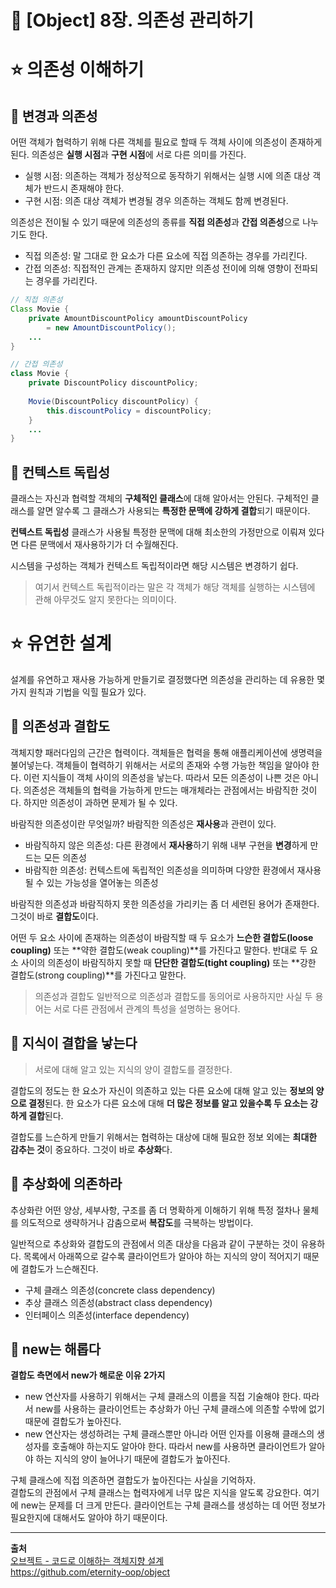 # 📕 [Object] 8장. 의존성 관리하기

# ⭐️ 의존성 이해하기
## 📌 변경과 의존성
어떤 객체가 협력하기 위해 다른 객체를 필요로 할때 두 객체 사이에 의존성이 존재하게 된다. 의존성은 **실행 시점**과 **구현 시점**에 서로 다른 의미를 가진다.
- 실행 시점: 의존하는 객체가 정상적으로 동작하기 위해서는 실행 시에 의존 대상 객체가 반드시 존재해야 한다.
- 구현 시점: 의존 대상 객체가 변경될 경우 의존하는 객체도 함께 변경된다.

의존성은 전이될 수 있기 때문에 의존성의 종류를 **직접 의존성**과 **간접 의존성**으로 나누기도 한다.
- 직접 의존성: 말 그대로 한 요소가 다른 요소에 직접 의존하는 경우를 가리킨다.
- 간접 의존성: 직접적인 관계는 존재하지 않지만 의존성 전이에 의해 영향이 전파되는 경우를 가리킨다.

```java
// 직접 의존성
Class Movie {
    private AmountDiscountPolicy amountDiscountPolicy 
        = new AmountDiscountPolicy();
    ...
}

// 간접 의존성
class Movie {
    private DiscountPolicy discountPolicy;
    
    Movie(DiscountPolicy discountPolicy) {
        this.discountPolicy = discountPolicy;
    }
    ...
}
```

## 📌 컨텍스트 독립성
클래스는 자신과 협력할 객체의 **구체적인 클래스**에 대해 알아서는 안된다. 구체적인 클래스를 알면 알수록 그 클래스가 사용되는 **특정한 문맥에 강하게 결합**되기 때문이다.

**컨텍스트 독립성**
클래스가 사용될 특정한 문맥에 대해 최소한의 가정만으로 이뤄져 있다면 다른 문맥에서 재사용하기가 더 수월해진다.

시스템을 구성하는 객체가 컨텍스트 독립적이라면 해당 시스템은 변경하기 쉽다.
>여기서 컨텍스트 독립적이라는 말은 각 객체가 해당 객체를 실행하는 시스템에 관해 아무것도 알지 못한다는 의미이다.

# ⭐️ 유연한 설계
설계를 유연하고 재사용 가능하게 만들기로 결정했다면 의존성을 관리하는 데 유용한 몇 가지 원칙과 기법을 익힐 필요가 있다.

## 📌 의존성과 결합도
객체지향 패러다임의 근간은 협력이다. 객체들은 협력을 통해 애플리케이션에 생명력을 불어넣는다.
객체들이 협력하기 위해서는 서로의 존재와 수행 가능한 책임을 알아야 한다. 이런 지식들이 객체 사이의 의존성을 낳는다. 따라서 모든 의존성이 나쁜 것은 아니다. 의존성은 객체들의 협력을 가능하게 만드는 매개체라는 관점에서는 바람직한 것이다. 하지만 의존성이 과하면 문제가 될 수 있다.

바람직한 의존성이란 무엇일까?
바람직한 의존성은 **재사용**과 관련이 있다.

- 바람직하지 않은 의존성: 다른 환경에서 **재사용**하기 위해 내부 구현을 **변경**하게 만드는 모든 의존성
- 바람직한 의존성: 컨텍스트에 독립적인 의존성을 의미하며 다양한 환경에서 재사용될 수 있는 가능성을 열어놓는 의존성

바람직한 의존성과 바람직하지 못한 의존성을 가리키는 좀 더 세련된 용어가 존재한다. 그것이 바로 **결합도**이다.

어떤 두 요소 사이에 존재하는 의존성이 바람직할 때 두 요소가 **느슨한 결합도(loose coupling)** 또는 **약한 결합도(weak coupling)**를 가진다고 말한다.
반대로 두 요소 사이의 의존성이 바람직하지 못할 때 **단단한 결합도(tight coupling)** 또는 **강한 결합도(strong coupling)**를 가진다고 말한다.

> 의존성과 결합도
일반적으로 의존성과 결합도를 동의어로 사용하지만 사실 두 용어는 서로 다른 관점에서 관계의 특성을 설명하는 용어다.

## 📌 지식이 결합을 낳는다
>서로에 대해 알고 있는 지식의 양이 결합도를 결정한다.

결합도의 정도는 한 요소가 자신이 의존하고 있는 다른 요소에 대해 알고 있는 **정보의 양으로 결정**된다. 한 요소가 다른 요소에 대해 **더 많은 정보를 알고 있을수록 두 요소는 강하게 결합**된다.

결합도를 느슨하게 만들기 위해서는 협력하는 대상에 대해 필요한 정보 외에는 **최대한 감추는 것**이 중요하다. 그것이 바로 **추상화**다.

## 📌 추상화에 의존하라
추상화란 어떤 양상, 세부사항, 구조를 좀 더 명확하게 이해하기 위해 특정 절차나 물체를 의도적으로 생략하거나 감춤으로써 **복잡도**를 극복하는 방법이다.

일반적으로 추상화와 결합도의 관점에서 의존 대상을 다음과 같이 구분하는 것이 유용하다. 목록에서 아래쪽으로 갈수록 클라이언트가 알아야 하는 지식의 양이 적어지기 때문에 결합도가 느슨해진다.
- 구체 클래스 의존성(concrete class dependency)
- 추상 클래스 의존성(abstract class dependency)
- 인터페이스 의존성(interface dependency)

## 📌 new는 해롭다
**결합도 측면에서 new가 해로운 이유 2가지**
- new 연산자를 사용하기 위해서는 구체 클래스의 이름을 직접 기술해야 한다. 따라서 new를 사용하는 클라이언트는 추상화가 아닌 구체 클래스에 의존할 수밖에 없기 때문에 결합도가 높아진다.
- new 연산자는 생성하려는 구체 클래스뿐만 아니라 어떤 인자를 이용해 클래스의 생성자를 호출해야 하는지도 알아야 한다. 따라서 new를 사용하면 클라이언트가 알아야 하는 지식의 양이 늘어나기 때문에 결합도가 높아진다.

구체 클래스에 직접 의존하면 결합도가 높아진다는 사실을 기억하자. <br>결합도의 관점에서 구체 클래스는 협력자에게 너무 많은 지식을 알도록 강요한다. 여기에 new는 문제를 더 크게 만든다.
클라이언트는 구체 클래스를 생성하는 데 어떤 정보가 필요한지에 대해서도 알아야 하기 때문이다.


- - -
**출처** <br>
[오브젝트 - 코드로 이해하는 객체지향 설계](https://smartstore.naver.com/aladinstores/products/7815204109?NaPm=ct%3Dlsvyemdc%7Cci%3Da772aefc1b71a76e7f3412247dc9108aec75e0f6%7Ctr%3Dboksl%7Csn%3D4399901%7Chk%3D0c624b3c7c58fc3c0cc29d777797044a631fb294)<br>
https://github.com/eternity-oop/object























